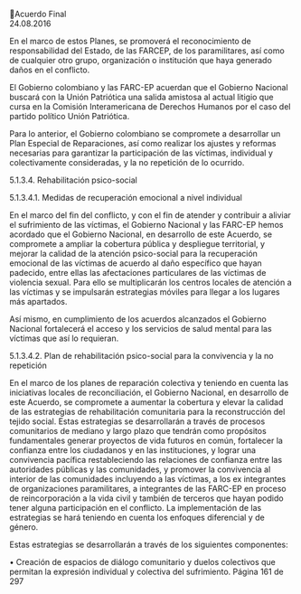 Acuerdo Final  
24.08.2016 
 
En el marco de estos Planes, se promoverá el reconocimiento de responsabilidad del Estado, de las FARCEP, de los paramilitares, así como de cualquier otro grupo, organización o institución que haya generado 
daños en el conflicto. 
 
El Gobierno colombiano y las FARC-EP acuerdan que el Gobierno Nacional buscará con la Unión Patriótica 
una salida amistosa al actual litigio que cursa en la Comisión Interamericana de Derechos Humanos por el 
caso del partido político Unión Patriótica.  
 
Para lo anterior, el Gobierno colombiano se compromete a desarrollar un Plan Especial de Reparaciones, 
así  como  realizar  los  ajustes  y  reformas  necesarias  para  garantizar  la  participación  de  las  víctimas, 
individual y colectivamente consideradas, y la no repetición de lo ocurrido. 
 
5.1.3.4.
Rehabilitación psico-social  
 
5.1.3.4.1. Medidas de recuperación emocional a nivel individual 
 
En el marco del fin del conflicto, y con el fin de atender y contribuir a aliviar el sufrimiento de las víctimas, 
el  Gobierno  Nacional  y  las  FARC-EP  hemos  acordado  que  el  Gobierno  Nacional,  en  desarrollo  de  este 
Acuerdo, se compromete a ampliar la cobertura pública y despliegue territorial, y mejorar la calidad de la 
atención psico-social para la recuperación emocional de las víctimas de acuerdo al daño específico que 
hayan padecido, entre ellas las afectaciones particulares de las víctimas de violencia sexual. Para ello se 
multiplicarán los centros locales de atención a las víctimas y se impulsarán estrategias móviles para llegar 
a los lugares más apartados. 
  
Así mismo, en cumplimiento de los acuerdos alcanzados el Gobierno Nacional fortalecerá el acceso y los 
servicios de salud mental para las víctimas que así lo requieran.  
 
5.1.3.4.2. Plan de rehabilitación psico-social para la convivencia y la no repetición 
 
En  el  marco  de  los  planes  de  reparación  colectiva  y  teniendo  en  cuenta  las  iniciativas  locales  de 
reconciliación,  el  Gobierno  Nacional,  en  desarrollo  de  este  Acuerdo,  se  compromete  a  aumentar  la 
cobertura y elevar la calidad de las estrategias de rehabilitación comunitaria para la reconstrucción del 
tejido social. Estas estrategias se desarrollarán a través de procesos comunitarios de mediano y largo plazo 
que tendrán como propósitos fundamentales generar proyectos de vida futuros en común, fortalecer la 
confianza entre los ciudadanos y en las instituciones, y lograr una convivencia pacífica restableciendo las 
relaciones de confianza entre las autoridades públicas y las comunidades, y promover la convivencia al 
interior de las comunidades incluyendo a las víctimas, a los ex integrantes de organizaciones paramilitares, 
a integrantes de las FARC-EP en proceso de reincorporación a la vida civil y también de terceros que hayan 
podido tener alguna participación en el conflicto. La implementación de las estrategias se hará teniendo 
en cuenta los enfoques diferencial y de género. 
 
Estas estrategias se desarrollarán a través de los siguientes componentes:  
 
• Creación de espacios de diálogo comunitario y duelos colectivos que permitan la expresión 
individual y colectiva del sufrimiento. 
Página 161 de 297 
 

